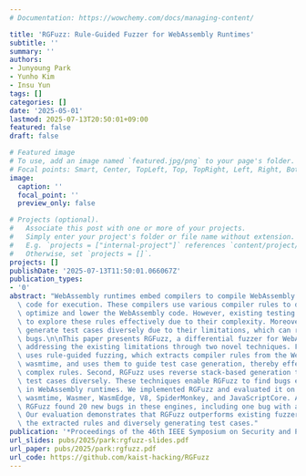 ```yaml
---
# Documentation: https://wowchemy.com/docs/managing-content/

title: 'RGFuzz: Rule-Guided Fuzzer for WebAssembly Runtimes'
subtitle: ''
summary: ''
authors:
- Junyoung Park
- Yunho Kim
- Insu Yun
tags: []
categories: []
date: '2025-05-01'
lastmod: 2025-07-13T20:50:01+09:00
featured: false
draft: false

# Featured image
# To use, add an image named `featured.jpg/png` to your page's folder.
# Focal points: Smart, Center, TopLeft, Top, TopRight, Left, Right, BottomLeft, Bottom, BottomRight.
image:
  caption: ''
  focal_point: ''
  preview_only: false

# Projects (optional).
#   Associate this post with one or more of your projects.
#   Simply enter your project's folder or file name without extension.
#   E.g. `projects = ["internal-project"]` references `content/project/deep-learning/index.md`.
#   Otherwise, set `projects = []`.
projects: []
publishDate: '2025-07-13T11:50:01.066067Z'
publication_types:
- '0'
abstract: "WebAssembly runtimes embed compilers to compile WebAssembly code into machine\
  \ code for execution. These compilers use various compiler rules to define how to\
  \ optimize and lower the WebAssembly code. However, existing testing tools struggle\
  \ to explore these rules effectively due to their complexity. Moreover, they cannot\
  \ generate test cases diversely due to their limitations, which can result in undetected\
  \ bugs.\n\nThis paper presents RGFuzz, a differential fuzzer for WebAssembly runtimes,\
  \ addressing the existing limitations through two novel techniques. First, RGFuzz\
  \ uses rule-guided fuzzing, which extracts compiler rules from the WebAssembly runtime,\
  \ wasmtime, and uses them to guide test case generation, thereby effectively exploring\
  \ complex rules. Second, RGFuzz uses reverse stack-based generation to generate\
  \ test cases diversely. These techniques enable RGFuzz to find bugs effectively\
  \ in WebAssembly runtimes. We implemented RGFuzz and evaluated it on six engines:\
  \ wasmtime, Wasmer, WasmEdge, V8, SpiderMonkey, and JavaScriptCore. As a result,\
  \ RGFuzz found 20 new bugs in these engines, including one bug with a CVE ID issued.\
  \ Our evaluation demonstrates that RGFuzz outperforms existing fuzzers by utilizing\
  \ the extracted rules and diversely generating test cases."
publication: '*Proceedings of the 46th IEEE Symposium on Security and Privacy (Oakland)*'
url_slides: pubs/2025/park:rgfuzz-slides.pdf
url_paper: pubs/2025/park:rgfuzz.pdf
url_code: https://github.com/kaist-hacking/RGFuzz
---
```

